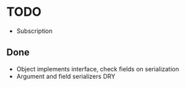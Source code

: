 # TODO

* Subscription

## Done
* Object implements interface, check fields on serialization
* Argument and field serializers DRY

